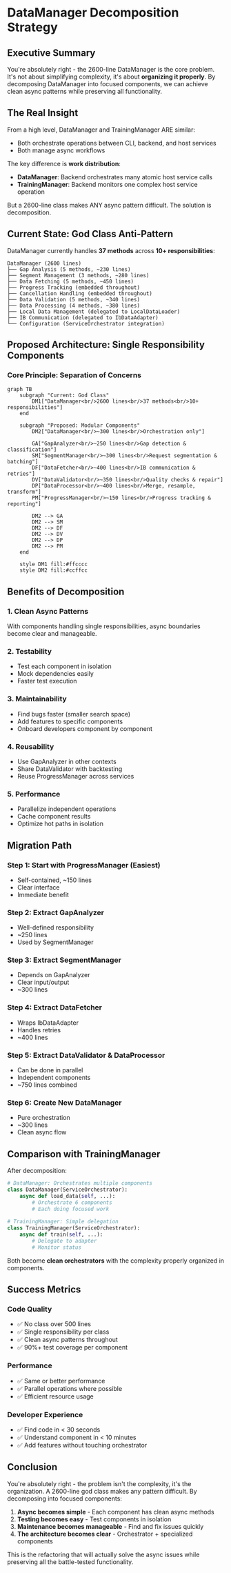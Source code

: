 # DataManager Decomposition Strategy

## Executive Summary

You're absolutely right - the 2600-line DataManager is the core problem. It's not about simplifying complexity, it's about **organizing it properly**. By decomposing DataManager into focused components, we can achieve clean async patterns while preserving all functionality.

## The Real Insight

From a high level, DataManager and TrainingManager ARE similar:
- Both orchestrate operations between CLI, backend, and host services
- Both manage async workflows

The key difference is **work distribution**:
- **DataManager**: Backend orchestrates many atomic host service calls
- **TrainingManager**: Backend monitors one complex host service operation

But a 2600-line class makes ANY async pattern difficult. The solution is decomposition.

## Current State: God Class Anti-Pattern

DataManager currently handles **37 methods** across **10+ responsibilities**:

```
DataManager (2600 lines)
├── Gap Analysis (5 methods, ~230 lines)
├── Segment Management (3 methods, ~280 lines)  
├── Data Fetching (5 methods, ~450 lines)
├── Progress Tracking (embedded throughout)
├── Cancellation Handling (embedded throughout)
├── Data Validation (5 methods, ~340 lines)
├── Data Processing (4 methods, ~380 lines)
├── Local Data Management (delegated to LocalDataLoader)
├── IB Communication (delegated to IbDataAdapter)
└── Configuration (ServiceOrchestrator integration)
```

## Proposed Architecture: Single Responsibility Components

### Core Principle: Separation of Concerns

```mermaid
graph TB
    subgraph "Current: God Class"
        DM1["DataManager<br/>2600 lines<br/>37 methods<br/>10+ responsibilities"]
    end
    
    subgraph "Proposed: Modular Components"
        DM2["DataManager<br/>~300 lines<br/>Orchestration only"]
        
        GA["GapAnalyzer<br/>~250 lines<br/>Gap detection & classification"]
        SM["SegmentManager<br/>~300 lines<br/>Request segmentation & batching"]
        DF["DataFetcher<br/>~400 lines<br/>IB communication & retries"]
        DV["DataValidator<br/>~350 lines<br/>Quality checks & repair"]
        DP["DataProcessor<br/>~400 lines<br/>Merge, resample, transform"]
        PM["ProgressManager<br/>~150 lines<br/>Progress tracking & reporting"]
        
        DM2 --> GA
        DM2 --> SM
        DM2 --> DF
        DM2 --> DV
        DM2 --> DP
        DM2 --> PM
    end
    
    style DM1 fill:#ffcccc
    style DM2 fill:#ccffcc
```

## Benefits of Decomposition

### 1. Clean Async Patterns
With components handling single responsibilities, async boundaries become clear and manageable.

### 2. Testability
- Test each component in isolation
- Mock dependencies easily
- Faster test execution

### 3. Maintainability
- Find bugs faster (smaller search space)
- Add features to specific components
- Onboard developers component by component

### 4. Reusability
- Use GapAnalyzer in other contexts
- Share DataValidator with backtesting
- Reuse ProgressManager across services

### 5. Performance
- Parallelize independent operations
- Cache component results
- Optimize hot paths in isolation

## Migration Path

### Step 1: Start with ProgressManager (Easiest)
- Self-contained, ~150 lines
- Clear interface
- Immediate benefit

### Step 2: Extract GapAnalyzer
- Well-defined responsibility
- ~250 lines
- Used by SegmentManager

### Step 3: Extract SegmentManager
- Depends on GapAnalyzer
- Clear input/output
- ~300 lines

### Step 4: Extract DataFetcher
- Wraps IbDataAdapter
- Handles retries
- ~400 lines

### Step 5: Extract DataValidator & DataProcessor
- Can be done in parallel
- Independent components
- ~750 lines combined

### Step 6: Create New DataManager
- Pure orchestration
- ~300 lines
- Clean async flow

## Comparison with TrainingManager

After decomposition:

```python
# DataManager: Orchestrates multiple components
class DataManager(ServiceOrchestrator):
    async def load_data(self, ...):
        # Orchestrate 6 components
        # Each doing focused work
        
# TrainingManager: Simple delegation
class TrainingManager(ServiceOrchestrator):
    async def train(self, ...):
        # Delegate to adapter
        # Monitor status
```

Both become **clean orchestrators** with the complexity properly organized in components.

## Success Metrics

### Code Quality
- ✅ No class over 500 lines
- ✅ Single responsibility per class
- ✅ Clean async patterns throughout
- ✅ 90%+ test coverage per component

### Performance
- ✅ Same or better performance
- ✅ Parallel operations where possible
- ✅ Efficient resource usage

### Developer Experience
- ✅ Find code in < 30 seconds
- ✅ Understand component in < 10 minutes
- ✅ Add features without touching orchestrator

## Conclusion

You're absolutely right - the problem isn't the complexity, it's the organization. A 2600-line god class makes any pattern difficult. By decomposing into focused components:

1. **Async becomes simple** - Each component has clean async methods
2. **Testing becomes easy** - Test components in isolation
3. **Maintenance becomes manageable** - Find and fix issues quickly
4. **The architecture becomes clear** - Orchestrator + specialized components

This is the refactoring that will actually solve the async issues while preserving all the battle-tested functionality.